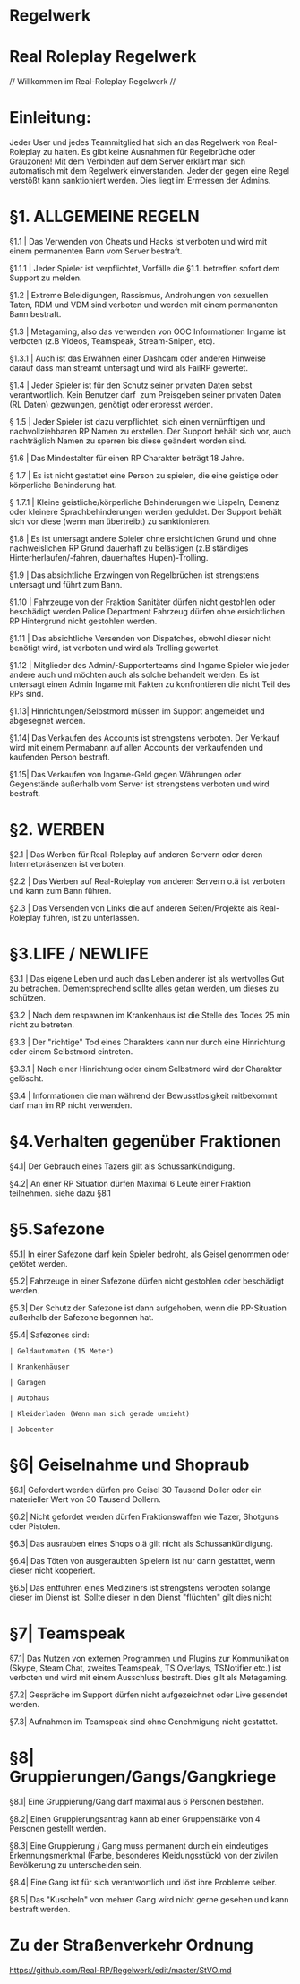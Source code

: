 # Regelwerk

# Real Roleplay Regelwerk
// Willkommen im Real-Roleplay Regelwerk //



# Einleitung:

Jeder User und jedes Teammitglied hat sich an das Regelwerk von Real-Roleplay zu halten. Es gibt keine Ausnahmen für Regelbrüche oder Grauzonen!
Mit dem Verbinden auf dem Server erklärt man sich automatisch mit dem Regelwerk einverstanden.
Jeder der gegen eine Regel verstößt kann sanktioniert werden. Dies liegt im Ermessen der Admins.



# §1. ALLGEMEINE REGELN

§1.1 | Das Verwenden von Cheats und Hacks ist verboten und wird mit einem permanenten Bann vom Server bestraft.

§1.1.1 | Jeder Spieler ist verpflichtet, Vorfälle die §1.1. betreffen sofort dem Support zu melden.

§1.2 | Extreme Beleidigungen, Rassismus, Androhungen von sexuellen Taten, RDM und VDM sind verboten und werden mit einem permanenten Bann bestraft.

§1.3 | Metagaming, also das verwenden von OOC Informationen Ingame ist verboten (z.B Videos, Teamspeak, Stream-Snipen, etc).

§1.3.1 | Auch ist das Erwähnen einer Dashcam oder anderen Hinweise darauf dass man streamt untersagt und wird als FailRP gewertet.

§1.4 | Jeder Spieler ist für den Schutz seiner privaten Daten sebst verantwortlich. Kein Benutzer darf  zum Preisgeben seiner privaten Daten (RL Daten) gezwungen, genötigt oder erpresst werden.

§ 1.5 | Jeder Spieler ist dazu verpflichtet, sich einen vernünftigen und nachvollziehbaren RP Namen zu erstellen. Der Support behält sich vor, auch nachträglich Namen zu sperren bis diese geändert worden sind.

§1.6 | Das Mindestalter für einen RP Charakter beträgt 18 Jahre.

§ 1.7 | Es ist nicht gestattet eine Person zu spielen, die eine geistige oder körperliche Behinderung hat.

§ 1.7.1 | Kleine geistliche/körperliche Behinderungen wie Lispeln, Demenz oder kleinere Sprachbehinderungen werden geduldet. Der Support behält sich vor diese (wenn man übertreibt) zu sanktionieren.

§1.8 | Es ist untersagt andere Spieler ohne ersichtlichen Grund und ohne nachweislichen RP Grund dauerhaft zu belästigen (z.B ständiges Hinterherlaufen/-fahren, dauerhaftes Hupen)-Trolling.

§1.9 | Das absichtliche Erzwingen von Regelbrüchen ist strengstens untersagt und führt zum Bann.

§1.10 | Fahrzeuge von der Fraktion Sanitäter dürfen nicht gestohlen oder beschädigt werden.Police Department Fahrzeug dürfen ohne ersichtlichen RP Hintergrund nicht gestohlen werden.

§1.11 | Das absichtliche Versenden von Dispatches, obwohl dieser nicht benötigt wird, ist verboten und wird als Trolling gewertet.

§1.12 | Mitglieder des Admin/-Supporterteams sind Ingame Spieler wie jeder andere auch und möchten auch als solche behandelt werden. Es ist untersagt einen Admin Ingame mit Fakten zu konfrontieren die nicht Teil des RPs sind.

§1.13| Hinrichtungen/Selbstmord müssen im Support angemeldet und abgesegnet werden.

§1.14| Das Verkaufen des Accounts ist strengstens verboten. Der Verkauf wird mit einem Permabann auf allen Accounts der verkaufenden und kaufenden Person bestraft.

§1.15| Das Verkaufen von Ingame-Geld gegen Währungen oder Gegenstände außerhalb vom Server ist strengstens verboten und wird bestraft.



# §2. WERBEN

§2.1 | Das Werben für Real-Roleplay auf anderen Servern oder deren Internetpräsenzen ist verboten.

§2.2 | Das Werben auf Real-Roleplay von anderen Servern o.ä ist verboten und kann zum Bann führen.

§2.3 | Das Versenden von Links die auf anderen Seiten/Projekte als Real-Roleplay führen, ist zu unterlassen.


# §3.LIFE / NEWLIFE

§3.1 | Das eigene Leben und auch das Leben anderer ist als wertvolles Gut zu betrachen. Dementsprechend sollte alles getan werden, um dieses zu schützen.

§3.2 | Nach dem respawnen im Krankenhaus ist die Stelle des Todes 25 min nicht zu betreten.

§3.3 | Der "richtige" Tod eines Charakters kann nur durch eine Hinrichtung oder einem Selbstmord eintreten.

§3.3.1 | Nach einer Hinrichtung oder einem Selbstmord wird der Charakter gelöscht.

§3.4 | Informationen die man während der Bewusstlosigkeit mitbekommt darf man im RP nicht verwenden.


# §4.Verhalten gegenüber Fraktionen 

§4.1| Der Gebrauch eines Tazers gilt als Schussankündigung.

§4.2| An einer RP Situation dürfen Maximal 6 Leute einer Fraktion teilnehmen. siehe dazu §8.1



# §5.Safezone

§5.1| In einer Safezone darf kein Spieler bedroht, als Geisel genommen oder getötet werden. 

§5.2| Fahrzeuge in einer Safezone dürfen nicht gestohlen oder beschädigt werden. 

§5.3| Der Schutz der Safezone ist dann aufgehoben, wenn die RP-Situation außerhalb der Safezone begonnen hat.

§5.4| Safezones sind:

    | Geldautomaten (15 Meter)
    
    | Krankenhäuser 
    
    | Garagen
    
    | Autohaus
    
    | Kleiderladen (Wenn man sich gerade umzieht)
    
    | Jobcenter 


# §6| Geiselnahme und Shopraub

§6.1| Gefordert werden dürfen pro Geisel 30 Tausend Doller oder ein materieller Wert von 30 Tausend Dollern.

§6.2| Nicht gefordet werden dürfen Fraktionswaffen wie Tazer, Shotguns oder Pistolen.

§6.3| Das ausrauben eines Shops o.ä gilt nicht als Schussankündigung. 

§6.4| Das Töten von ausgeraubten Spielern ist nur dann gestattet, wenn dieser nicht kooperiert.

§6.5| Das entführen eines Mediziners ist strengstens verboten solange dieser im Dienst ist. Sollte dieser in den Dienst "flüchten" gilt dies nicht

# §7| Teamspeak

§7.1| Das Nutzen von externen Programmen und Plugins zur Kommunikation (Skype, Steam Chat, zweites Teamspeak, TS Overlays, TSNotifier etc.) ist verboten und wird mit einem Ausschluss bestraft. Dies gilt als Metagaming.

§7.2| Gespräche im Support dürfen nicht aufgezeichnet oder Live gesendet werden.

§7.3| Aufnahmen im Teamspeak sind ohne Genehmigung nicht gestattet.


# §8| Gruppierungen/Gangs/Gangkriege

§8.1| Eine Gruppierung/Gang darf maximal aus 6 Personen bestehen.

§8.2| Einen Gruppierungsantrag kann ab einer Gruppenstärke von 4 Personen gestellt werden.

§8.3| Eine Gruppierung / Gang muss permanent durch ein eindeutiges Erkennungsmerkmal (Farbe, besonderes Kleidungsstück) von der zivilen Bevölkerung zu unterscheiden sein.

§8.4| Eine Gang ist für sich verantwortlich und löst ihre Probleme selber.

§8.5| Das "Kuscheln" von mehren Gang wird nicht gerne gesehen und kann bestraft werden.

# Zu der Straßenverkehr Ordnung
https://github.com/Real-RP/Regelwerk/edit/master/StVO.md

